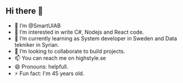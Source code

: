 ## Hi there 👋


- 👋 I’m @SmartUIAB
- 👀 I’m interested in write C#, Nodejs and React code.
- 🌱 I’m currently learning as System developer in Sweden and Data tekniker in Syrian.
- 💞️ I’m looking to collaborate to build projects.
- 📫 You can reach me on highstyle.se
- 😄 Pronouns: helpfull.
- ⚡ Fun fact: I'm 45 years old.

<!---
SmartUIAB/SmartUIAB is a ✨ special ✨ repository because its `README.md` (this file) appears on your GitHub profile.
You can click the Preview link to take a look at your changes.
--->
